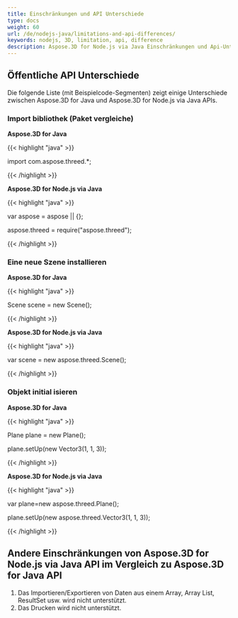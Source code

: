 ```yaml
---
title: Einschränkungen und API Unterschiede
type: docs
weight: 60
url: /de/nodejs-java/limitations-and-api-differences/
keywords: nodejs, 3D, limitation, api, difference
description: Aspose.3D for Node.js via Java Einschränkungen und Api-Unterschiede
---
```

##  **Öffentliche API Unterschiede**
Die folgende Liste (mit Beispielcode-Segmenten) zeigt einige Unterschiede zwischen Aspose.3D for Java und Aspose.3D for Node.js via Java APIs.
###  **Import bibliothek (Paket vergleiche)**

**Aspose.3D for Java**

{{< highlight "java" >}}

 import com.aspose.threed.*;

{{< /highlight >}}


**Aspose.3D for Node.js via Java**

{{< highlight "java" >}}

var aspose = aspose || {};

aspose.threed = require("aspose.threed");

{{< /highlight >}}
###  **Eine neue Szene installieren**

**Aspose.3D for Java**

{{< highlight "java" >}}

 Scene scene = new Scene();

{{< /highlight >}}


**Aspose.3D for Node.js via Java**

{{< highlight "java" >}}

var scene = new aspose.threed.Scene();

{{< /highlight >}}
###  **Objekt initial isieren**

**Aspose.3D for Java**

{{< highlight "java" >}}

Plane plane = new Plane();

plane.setUp(new Vector3(1, 1, 3));

{{< /highlight >}}

**Aspose.3D for Node.js via Java**

{{< highlight "java" >}}

var plane=new aspose.threed.Plane();

plane.setUp(new aspose.threed.Vector3(1, 1, 3));

{{< /highlight >}}

##  **Andere Einschränkungen von Aspose.3D for Node.js via Java API im Vergleich zu Aspose.3D for Java API**
1. Das Importieren/Exportieren von Daten aus einem Array, Array List, ResultSet usw. wird nicht unterstützt.
1. Das Drucken wird nicht unterstützt.

